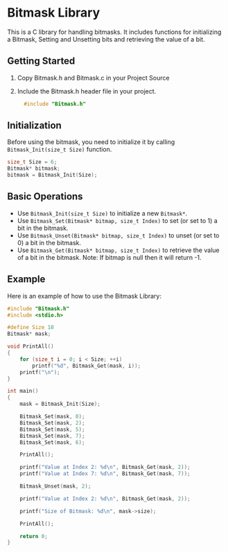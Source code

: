 # Bitmask Library

This is a C library for handling bitmasks. It includes functions for initializing a Bitmask, Setting and Unsetting bits and retrieving the value of a bit.

## Getting Started

1. Copy Bitmask.h and Bitmask.c in your Project Source

2. Include the Bitmask.h header file in your project.

    ~~~C
      #include "Bitmask.h"
    ~~~

## Initialization

Before using the bitmask, you need to initialize it by calling `Bitmask_Init(size_t Size)` function.

~~~C
size_t Size = 6;
Bitmask* bitmask;
bitmask = Bitmask_Init(Size);
~~~

## Basic Operations

- Use `Bitmask_Init(size_t Size)` to initialize
 a new `Bitmask*`.
- Use `Bitmask_Set(Bitmask* bitmap, size_t Index)` to set (or set to 1) a bit in the bitmask.
- Use `Bitmask_Unset(Bitmask* bitmap, size_t Index)` to unset (or set to 0) a bit in the bitmask.
- Use `Bitmask_Get(Bitmask* bitmap, size_t Index)` to retrieve the value of a bit in the bitmask. Note: If bitmap is null then it will return -1.

## Example

Here is an example of how to use the Bitmask Library:

~~~c
#include "Bitmask.h"
#include <stdio.h>

#define Size 10
Bitmask* mask;

void PrintAll()
{
    for (size_t i = 0; i < Size; ++i) 
        printf("%d", Bitmask_Get(mask, i));
    printf("\n");
}

int main() 
{
    mask = Bitmask_Init(Size);

    Bitmask_Set(mask, 0); 
    Bitmask_Set(mask, 2); 
    Bitmask_Set(mask, 5); 
    Bitmask_Set(mask, 7); 
    Bitmask_Set(mask, 6); 

    PrintAll();

    printf("Value at Index 2: %d\n", Bitmask_Get(mask, 2));
    printf("Value at Index 7: %d\n", Bitmask_Get(mask, 7));

    Bitmask_Unset(mask, 2);

    printf("Value at Index 2: %d\n", Bitmask_Get(mask, 2));

    printf("Size of Bitmask: %d\n", mask->size);

    PrintAll();

    return 0;
}
~~~
